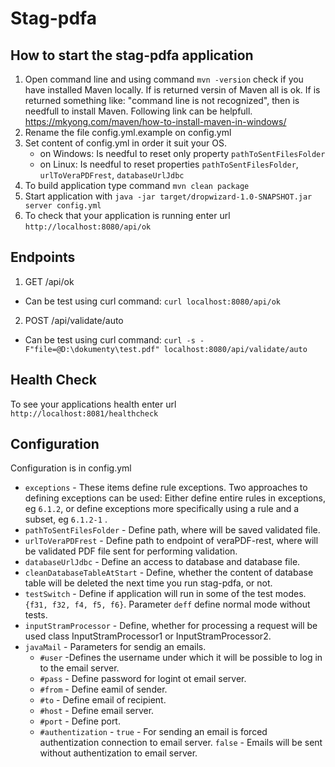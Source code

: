 # Stag-pdfa

How to start the stag-pdfa application
---

1. Open command line and using command `mvn -version` check if you have installed Maven locally. If is returned versin
   of Maven all is ok. If is returned something like: "command line is not recognized", then is needfull to install
   Maven. Following link can be helpfull.
   https://mkyong.com/maven/how-to-install-maven-in-windows/
2. Rename the file config.yml.example on config.yml
3. Set content of config.yml in order it suit your OS.
    - on Windows: Is needful to reset only property `pathToSentFilesFolder`
    - on Linux: Is needful to reset properties `pathToSentFilesFolder`, `urlToVeraPDFrest`, `databaseUrlJdbc`
4. To build application type command `mvn clean package`
5. Start application with `java -jar target/dropwizard-1.0-SNAPSHOT.jar server config.yml`
6. To check that your application is running enter url `http://localhost:8080/api/ok`

Endpoints
---

1. GET /api/ok

- Can be test using curl command: `curl localhost:8080/api/ok`

2. POST /api/validate/auto

- Can be test using curl command: `curl -s -F"file=@D:\dokumenty\test.pdf" localhost:8080/api/validate/auto`

Health Check
---

To see your applications health enter url `http://localhost:8081/healthcheck`

Configuration
---
Configuration is in config.yml

- `exceptions` - These items define rule exceptions. Two approaches to defining exceptions can be used: Either define
  entire rules in exceptions, eg `6.1.2`, or define exceptions more specifically using a rule and a subset, eg `6.1.2-1`
  .
- `pathToSentFilesFolder` - Define path, where will be saved validated file.
- `urlToVeraPDFrest` - Define path to endpoint of veraPDF-rest, where will be validated PDF file sent for performing
  validation.
- `databaseUrlJdbc` - Define an access to database and database file.
- `cleanDatabaseTableAtStart` - Define, whether the content of database table will be deleted the next time you run
  stag-pdfa, or not.
- `testSwitch` - Define if application will run in some of the test modes. `{f31, f32, f4, f5, f6}`. Parameter `deff`
  define normal mode without tests.
- `inputStramProcessor` - Define, whether for processing a request will be used class InputStramProcessor1 or
  InputStramProcessor2.
- `javaMail` - Parameters for sendig an emails.
   - `#user` -Defines the username under which it will be possible to log in to the email server.
   - `#pass` - Define password for logint ot email server.
   - `#from` - Define eamil of sender.
   - `#to` - Define email of recipient.
   - `#host` - Define email server.
   - `#port` - Define port.
   - `#authentization` - `true` - For sending an email is forced authentization connection to email server. `false` -
     Emails will be sent without authentization to email server.